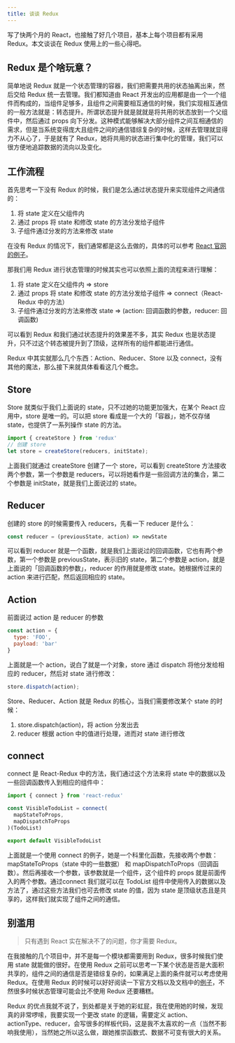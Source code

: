 ```yaml
---
title: 谈谈 Redux
---
```


写了快两个月的 React，也接触了好几个项目，基本上每个项目都有采用 Redux。本文谈谈在 Redux 使用上的一些心得吧。

## Redux 是个啥玩意？

简单地说 Redux 就是一个状态管理的容器，我们把需要共用的状态抽离出来，然后交给 Redux 统一去管理。我们都知道由 React 开发出的应用都是由一个一个组件而构成的，当组件足够多，且组件之间需要相互通信的时候，我们实现相互通信的一般方法就是：转态提升。所谓状态提升就是就就是将共用的状态放到一个父组件中，然后通过 props 向下分发。这种模式能够解决大部分组件之间互相通信的需求，但是当系统变得庞大且组件之间的通信错综复杂的时候，这样去管理就显得力不从心了，于是就有了 Redux，她将共用的状态进行集中化的管理，我们可以很方便地追踪数据的流向以及变化。

## 工作流程

首先思考一下没有 Redux 的时候，我们是怎么通过状态提升来实现组件之间通信的：

1. 将 state 定义在父组件内
2. 通过 props 将 state 和修改 state 的方法分发给子组件
3. 子组件通过分发的方法来修改 state

在没有 Redux 的情况下，我们通常都是这么去做的，具体的可以参考 [React 官网的例子](https://zh-hans.reactjs.org/docs/lifting-state-up.html)。

那我们用 Redux 进行状态管理的时候其实也可以依照上面的流程来进行理解：

1. 将 state 定义在父组件内 => store
2. 通过 props 将 state 和修改 state 的方法分发给子组件 => connect（React-Redux 中的方法）
3. 子组件通过分发的方法来修改 state => (action: 回调函数的参数，reducer: 回调函数)

可以看到 Redux 和我们通过状态提升的效果差不多，其实 Redux 也是状态提升，只不过这个转态被提升到了顶级，这样所有的组件都能进行通信。

Redux 中其实就那么几个东西：Action、Reducer、Store 以及 connect，没有其他的魔法，那么接下来就具体看看这几个概念。

## Store

Store 就类似于我们上面说的 state，只不过她的功能更加强大，在某个 React 应用中，store 是唯一的。可以把 store 看成是一个大的「容器」，她不仅存储 state，也提供了一系列操作 state 的方法。

```javascript
import { createStore } from 'redux'
// 创建 store
let store = createStore(reducers, initState);
```

上面我们就通过 createStore 创建了一个 store，可以看到 createStore 方法接收两个参数，第一个参数是 reducers，可以将她看作是一些回调方法的集合，第二个参数是 initState，就是我们上面说过的 state。

## Reducer

创建的 store 的时候需要传入 reducers，先看一下 reducer 是什么：

```javascript
const reducer = (previousState, action) => newState
```

可以看到 reducer 就是一个函数，就是我们上面说过的回调函数，它也有两个参数，第一个参数是 previousState，表示旧的 state，第二个参数是 action，就是上面说的「回调函数的参数」，reducer 的作用就是修改 state。她根据传过来的 action 来进行匹配，然后返回相应的 state。

## Action

前面说过 action 是 reducer 的参数

```javascript
const action = {
  type: 'FOO',
  payload: 'bar'
}
```

上面就是一个 action，说白了就是一个对象，store 通过 dispatch 将他分发给相应的 reducer，然后对 state 进行修改：

```javascript
store.dispatch(action);
```

Store、Reducer、Action 就是 Redux 的核心，当我们需要修改某个 state 的时候：

1. store.dispatch(action)，将 action 分发出去
2. reducer 根据 action 中的值进行处理，进而对 state 进行修改

## connect

connect 是 React-Redux 中的方法，我们通过这个方法来将 state 中的数据以及一些回调函数传入到相应的组件中：

```jsx
import { connect } from 'react-redux'

const VisibleTodoList = connect(
  mapStateToProps,
  mapDispatchToProps
)(TodoList)

export default VisibleTodoList
```

上面就是一个使用 connect 的例子，她是一个科里化函数，先接收两个参数：mapStateToProps（state 中的一些数据） 和 mapDispatchToProps（回调函数）。然后再接收一个参数，该参数就是一个组件，这个组件的 props 就是前面传入的两个参数。通过connect 我们就可以在 TodoList 组件中使用传入的数据以及方法了，通过这些方法我们也可去修改 state 的值，因为 state 是顶级状态且是共享的，这样我们就实现了组件之间的通信。

## 别滥用

> 只有遇到 React 实在解决不了的问题，你才需要 Redux。

在我接触的几个项目中，并不是每一个模块都需要用到 Redux，很多时候我们使用 state 就能做的很好。在使用 Redux 之前可以思考一下某个状态是否是大面积共享的，组件之间的通信是否是错综复杂的，如果满足上面的条件就可以考虑使用 Redux。在使用 Redux 的时候可以好好阅读一下官方文档以及文档中的[例子](https://www.redux.org.cn/docs/basics/ExampleTodoList.html)，不然很多时候状态管理可能会比不使用 Redux 还要糟糕。

Redux 的优点我就不说了，到处都是关于她的彩虹屁，我在使用她的时候，发现真的非常啰嗦，我要实现一个更改 state 的逻辑，需要定义 action、actionType、reducer，会写很多的样板代码，这是我不太喜欢的一点（当然不影响我使用），当然她之所以这么做，跟她推崇函数式、数据不可变有很大的关系。
